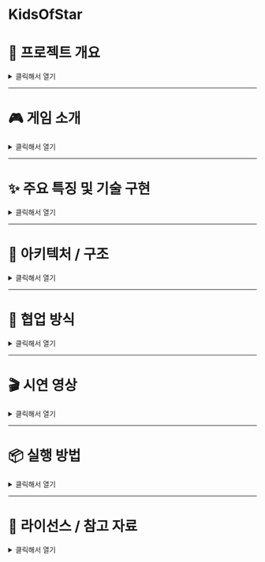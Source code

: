 # KidsOfStar
# 🧭 프로젝트 개요

<details>
<summary>클릭해서 열기</summary>

- **프로젝트 이름**: 별의 아이(Kids of Star)
- **개발 기간**: 2025.04.07 ~ 
- **팀 구성**: 강현아(팀장/기획리드), 윤동영(개발리드), 김자은(개발), 김태겸(개발), 김혜지(개발)
- **사용 기술**: Unity, C#, Git
- **장르/타겟 플랫폼**: 2D, 퍼즐, 플랫포머, 어드벤처 / 모바일
- **한 줄 소개**: 퍼즐을 풀고 삶의 목적을 찾는 게임

</details>

---

# 🎮 게임 소개

<details>
<summary>클릭해서 열기</summary>

- **게임 설명**: 플레이어가 형태변화를 이용해 목표 지점으로 나아가는 힐링 모바일 게임
- **기획 배경**: 삶에 지친 현대인들에게 위로를 주기 위해 기획
- **주요 기능/콘텐츠**:
    - 퍼즐 : 삶에서 만나는 수많은 장애물을 상징. 플랫포머 퍼즐과 팝업 퍼즐로 나뉘며, 각각 점프 관련 기믹과 회전 퍼즐 기믹으로 이루어져 있음 
    - 형태 변화 : 삶에서 만나는 장애물을 돌파하기 위한 페르소나 상징. 점프력, 충돌체 크기, 패시브 스킬이 다른 다양한 형태로 변화해 플랫포머 퍼즐을 파훼 
    - 스토리 : 누구나 공감할 수 있는 성장 스토리로, 한번뿐인 삶을 어떻게 살아갈 것인지 질문하는 이야기. 

</details>

---

# ✨ 주요 특징 및 기술 구현

<details>
<summary>클릭해서 열기</summary>

### 🔧 기술 스택
- Unity 버전: 2022.3.17f1
- 주요 플러그인 / 외부 라이브러리: 
    - Cinemachine: 카메라 제어
    - TextMeshPro: 텍스트 렌더링
    - Unity Google Sheets: 구글 시트 연동
    - Ingame Debug Console: 디버깅 툴

### 🧠 주요 기능 구현
<details>
<summary>🔧 회전 퍼즐 시스템 (윤동영)</summary>

### 📝 기능 설명
회전 퍼즐 게임은 다채로운 컨텐츠를 위해서 만든 이미지맞추기 형태의 미니게임

### ⚙️ 핵심 구현 포인트
“평탄화(flattened)”된 1차원 리스트를 인덱스 계산으로 2차원처럼 활용한 형태로
스크립터블 오브젝트를 활용한 데이터를 통해서 퍼즐의 이미지를 확장성 있게 구성하고,
퍼즐 조각을 프리펩화하여 그리드(1차원 리스트) 형태 + 그리드 너비(gridWidth)를 이용한 구조

</details>

<details>
<summary>🔧 나뭇잎 트램펄린 기믹 (윤동영)</summary>

### 📝 기능 설명
나뭇잎 점프(Leaf Jump)는 게임 내에서 일종의 트램펄린 역할을 하는 오브젝트

### ⚙️ 핵심 구현 포인트
충돌감지를 통해 ILeafJumpable 인터페이스를 구현한다면 점프동작을 위임하고, 인터페이스 구현 객체에서 실제 물리 처리를 수행하는 구조
인터페이스의 분리 덕분에, 플레이어·박스·기타 오브젝트 모두 같은 메서드만 구현하면 잎사귀 점프에 연동 가능

<img src="https://img1.daumcdn.net/thumb/R1280x0/?scode=mtistory2&fname=https%3A%2F%2Fblog.kakaocdn.net%2Fdn%2FcJ9Z6b%2FbtsNGVK7VbU%2Fr5zEWzDKmW4U8oNM0z39PK%2Fimg.png" width="400"/>

</details>

<details>
<summary>🔧 상자 옮기기 기믹 (윤동영)</summary>

### 📝 기능 설명
플레이어의 형태변화에 따라 달라지는 힘과 박스라는 오브젝트를 통해 만든 플레이어 기믹 중 한 요소

### ⚙️ 핵심 구현 포인트
플레이어의 Form형태에 따라서 형태 별 PushPower에 따라 박스를 미는 힘이 달리지는 구조로
IWeightable의 구현을 통해 boxWeight를 반환하고 RigidBody를 통해 실제 물리를 적용
박스가 플레이어와 부딪히며 튕기는 현상을 방지하기 위해,  코루틴 기반 충돌 무시로 부자연스러운 반발 제거

</details>

<details>
<summary>🔧 컷씬 시스템 (김자은)</summary>

### 📝 기능 설명
스토리의 일부를 컷신 형태로 구성하여, 애니메이션과 연출을 통해 **스토리 몰입감을 높이고 게임의 서사를 풍부하게 전달**합니다.

### ⚙️ 핵심 구현 포인트
- Unity Timeline을 활용해 다양한 연출을 자연스럽게 구성
- Signal Asset을 사용하여 타임라인 내부에서 **대사 출력, Bgm 전환, 컷신 종료** 등 이벤트를 정확한 타이밍에 실행
- 기능 단위 컴포넌트(DialogPlayer, BgmPlayer 등)를 타임라인과 연동하여 **타이밍 기반 제어** 수행

### 🧩 구조 및 연동
- 각 컷신 프리팹은 공통 기반 클래스 `CutSceneBase`를 가지고 있으며, 자체 Timeline(PlayableDirector)을 실행하는 구조
- 컷신 프리팹은 필요한 기능만 선택적으로 추가하는 **조립식 구조**로 구성
- 전체 컷신의 생성 및 실행 흐름은 `CutSceneManager`가 담당하며, 씬 내 컷신의 시작과 종료를 제어
</details>

<details>
<summary>🔧 대사 시스템 (김자은)</summary>

### 📝 기능 설명
컷씬 진행 중이거나 플레이어의 자유 상호작용 중에 **대사를 출력하고, 그에 따른 게임 내 액션을 트리거하는 시스템**입니다.  
스토리 흐름과 상호작용을 자연스럽게 연결해주는 핵심 역할을 합니다.

### ⚙️ 핵심 구현 포인트
- **Google Sheets 기반 데이터 테이블**을 Unity에 연동하여 대사 내용을 관리
- 각 대사는 `index`를 기준으로 불러오며, `nextIndex` 값을 통해 자동으로 다음 대사로 이어짐
- `ActionType` 필드를 통해 **대사 직후에 발생할 이벤트(선택지 표시, 컷씬 재생, 진행도 갱신 등)를 정의**

### 🧩 구조 및 연동
- 대사의 시작/종료, 분기 로직 관리는 `DialogueManager`에서 담당
- 출력은 `UITextBubble`이 담당하며, 대사 출력 자체에만 집중
- 각 대사 액션은 `IDialogActionHandler` 인터페이스를 구현한 클래스로 분리되어 있으며,  
  `Dictionary<DialogActionType, IDialogActionHandler>`를 통해 타입에 따라 동적으로 실행

</details>

<details>
<summary>🔧 UI 구조 (김태겸)</summary>

### 📝 기능 설명
게임 내 모든 UI는 Canvas 기반으로 구성되며, UI를 **기본 UI / 팝업 / 최상위 알림**의 세 계층으로 구분하여 관리합니다.  
이를 통해 사용자에게 지속적으로 보여져야 할 정보와, 특정 이벤트에 의한 임시 인터페이스를 **명확하게 분리**할 수 있습니다.

- **UI**: 조이스틱, 타이머, 점수 등 항상 표시되는 기본 UI
- **Popup**: 설정창, 일시정지, 결과창 등 이벤트 기반 인터페이스
- **Top**: 경고창, 시스템 오류 등 최우선 처리 인터페이스

### ⚙️ 핵심 구현 포인트
- UIManager에서 **Canvas 계층을 관리**하며, 각 계층에 맞는 UI Prefab을 동적으로 생성 및 제거
- Popup 계층은 중첩 표시를 고려한 **레이어 구조**로 설계 (예: 스택 또는 큐 구조)
- 최상위 알림 UI는 항상 다른 팝업 위에 표시되도록 **Sorting Order** 또는 **Transform 계층 구조**를 명확히 분리

### 🧩 구조 및 연동
- UIManager는 각 UI 계층별 Transform을 미리 참조하고 있으며, 필요 시 해당 위치에 프리팹을 Instantiate하여 붙이는 방식으로 동작
- 각 UI는 **인터페이스나 공통 베이스 클래스**를 상속하여 열기/닫기 등의 동작을 통일
- 게임의 상태 변화(예: 게임 오버, 일시정지)는 UIManager를 통해 해당 UI를 요청하는 방식으로 일관성 있게 처리됨

</details>

<details>
<summary>🔧 타임어택 미니게임 시스템 (김태겸)</summary>
    
### 📝 기능 설명 
타임어택 미니게임은 제한 시간 없이 플레이어가 가능한 한 빠르게 맵을 클리어하고, 그 기록을 바탕으로 NPC의 반응이 달라지는 콘텐츠입니다.
NPC와의 대화가 모두 끝나면 타임어택 맵이 화면에 표시되고, 5초간의 준비 타이머가 진행됩니다.
준비 시간 이후 스톱워치가 자동으로 시작되며, 플레이어가 목표 지점에 도달하면 기록 측정이 종료됩니다.
기록에 따라 각 NPC의 대사가 달라지며, UI를 통해 해당 결과가 출력됩니다.
### ⚙️ 핵심 구현 포인트
- 대화 종료 후 흐름 전환
 DialogueManager에서 마지막 NPC 대화가 끝나면 자동으로 타임어택 모드로 전환됩니다.
- 5초 준비 타이머 구현
 CountdownTimer 클래스를 통해 5초 동안 준비 시간을 카운트하고 UI에 실시간으로 표시합니다.
 타이머 종료 시, Stopwatch가 자동으로 시작됩니다.
- 기록 측정 기능
 Stopwatch 클래스를 사용하여 플레이어가 출발한 시점부터 도착 지점까지의 시간을 측정합니다.
- 기록 기반 대사 출력
 ScriptableObject를 활용해 기록 범위별로 각 NPC의 대사를 정의하고, 조건에 따라 적절한 대사를 출력합니다.
  - 예시 – 1분 30초 이하 기록일 경우:
  - 지김: "시간은 나쁘지 않다"
  - 세명: "대단해...!"
- UIManager를 통한 UI 제어
 UI 요소(타이머, 결과 팝업, 대사 등)는 모두 UIManager를 통해 생성 및 제어되며,
 UI 계층 구조(UI / Popup / Top)에 따라 정리되어 효율적으로 표시됩니다.
### 🧩 구조 및 연동
NPC 대화 종료 > 
[UIManager] 맵 및 기본 UI 표시 >
[CountdownTimer] 5초 준비 타이머 시작 >
[Stopwatch] 스톱워치 시작 >
플레이어 조작 & 목표 도달 >
[Stopwatch] 기록 정지 >
[ScriptableObject] 기록에 따라 결과 대사 선택 >
[DialogueManager] NPC 대사 출력 >
[UIManager] 결과 팝업 및 종료 UI 표시
### 📥사용된 주요 컴포넌트
- UIManager
- : UI 계층 구조(UI / Popup / Top) 관리 및 UI 요소 동적 생성
- CountdownTimer / Stopwatch: 준비 시간 및 기록 측정을 담당
- ScriptableObject: 기록 범위에 따른 NPC 대사 데이터 정의 및 참조
- DialogueManager: NPC 대사 출력 제어 및 시퀀스 관리    
</details>

<details>
<summary>🔧 플레이어 조작 (김혜지)</summary>
    
### 📝 기능 설명
입력 시스템을 통해 이동 및 점프 동작을 처리하며, 상태 패턴(State Pattern)을 통해 Idle, Move, Jump, WallCling, WallJump 등으로 분기됩니다.
### ⚙️ 핵심 구현 포인트
상태 패턴 기반 동작 제어
- 플레이어의 상태(Idle, Move, Jump, WallCling 등)를 클래스로 분리하여 유연한 상태 전환 가능
- 각 상태가 애니메이터 파라미터를 직접 조작하여 애니메이션 연동 안정성 확보
입력 처리 통합
- Unity Input System 기반으로 키보드/조이스틱을 모두 지원
- 입력값은 MoveDir을 통해 방향성 유지, 점프·변신 등은 이벤트 트리거 방식으로 분리 처리
</details>

<details>
<summary>🔧 형태변화 시스템 (김혜지)</summary>

### 📝 기능 설명    
ScriptableObject 기반의 형태 데이터(SO)를 활용하여 각 형태의 스탯(이동 속도, 점프력, 무게 등)을 관리하고, 변신 시 플레이어 외형과 능력치를 동적으로 교체합니다.
### ⚙️ 핵심 구현 포인트
ScriptableObject 기반 형태 데이터 관리
- 각 형태별 능력치(이동 속도, 점프력, 무게 등)와 스프라이트, 애니메이션 클립을 PlayerFormData로 관리
- 변신 시 해당 데이터를 PlayerFormController가 교체하고 외형·애니메이션 적용
AnimatorOverrideController 활용
- Animator 상태 이름을 유지하면서 형태별 애니메이션 클립만 동적으로 교체
- Animator 파라미터 해시값은 PlayerAnimHash 클래스에서 일괄 관리하여 코드 가독성과 유지보수성 강화
연출 및 제어 흐름 구성
- 변신 시 SpriteRenderer를 비활성화하고 변신 이펙트를 재생한 뒤, 폼 데이터를 교체하고 렌더러 복구
- 조작은 IsControllable 값을 통해 변신 연출 동안 제한됨
</details>

</details>

---

# 🧩 아키텍처 / 구조

<details>
<summary>클릭해서 열기</summary>

- **씬 구성 및 흐름**
- **TitleScene**: 타이틀 및 시작 버튼
- **LoadingScene**: 씬 전환 시 로딩 화면
- **Chapter (1~3)**: 주요 플레이 구간, 각 스테이지는 별도 씬으로 관리

씬 전환은 `SceneLoader`에서 비동기(AsyncOperation)로 처리하며,  
중간에 `LoadingScene`을 Additive로 로드해 전환 연출을 담당합니다.

씬 별 초기화는 `SceneBase` 클래스를 통해 구성되어 있으며,  
씬이 활성화되면 매니저 및 UI 세팅, 데이터 바인딩 등을 일괄 처리합니다.

- **매니저 구조**: 

  Managers 클래스는 싱글턴 기반으로 설계되어 있으며, 게임 내 모든 시스템 매니저(`GameManager`, `SoundManager`, `UIManager` 등)를 통합 관리합니다.  
  대부분의 매니저는 `MonoBehaviour`를 상속받지 않고 `new`로 생성되며, 명시적인 `Init()` 호출 없이 생성자에서 필요한 초기화를 수행합니다.  
  이를 통해 Unity 생명주기 순서에 의존하지 않고, **초기화 순서를 정확히 제어**할 수 있습니다.

  이러한 구조는 **테스트 용이성**, **상태 일관성 유지**, **유지보수 편의성**을 목표로 설계되었습니다.

- **데이터 관리**: Unity Google Sheet
</details>

---

# 🤝 협업 방식

<details>
<summary>클릭해서 열기</summary>

- **Git 전략**: 메인 브랜치, 개인 브랜치, Dev 브랜치로 분류. 개인 브랜치에서 작업한 뒤 Dev 브랜치로 머지하고, 모든 개발이 완료되면 데브에서 메인 브랜치로 머지. 
- **이슈/업무 관리**: Notion 
- **커밋 컨벤션**

| 태그     | 설명 |
|----------|------|
| **Feat**     | 새로운 기능 추가 |
| **Fix**      | 버그 수정 또는 오타(Typo) 수정 |
| **Refactor**| 리팩토링 (기능 변화 없이 구조 개선) |
| **Design**   | CSS 등 사용자 UI 디자인 변경 |
| **Comment**  | 주석 추가 및 변경 |
| **Style**    | 코드 포맷팅, 세미콜론 누락 등 (논리 변경 없음) |
| **Test**     | 테스트 코드 추가, 수정, 삭제 (비즈니스 로직 영향 없음) |
| **Chore**    | 기타 잡다한 변경 (빌드 스크립트, 이미지, 패키지 등) |
| **Init**     | 프로젝트 초기 생성 |
| **Rename**   | 파일 혹은 폴더 이름 수정 또는 이동 |
| **Remove**   | 파일 삭제 작업 |
| **Add**      | 코드, 테스트, 예제, 문서 등의 신규 추가 |
| **Improve**  | 성능/호환성/접근성 등 향상된 변경 |
| **Move**     | 코드 위치 이동 |
| **Updated**  | 버전, 계정, 문서, 라이브러리 등 업데이트 |
| **WIP**      | 작업 중인 내용을 임시로 커밋 (Work In Progress) |

- **회의 방식**: 평일 오전 9시 30분, 오후 8시 데일리 스크럼 진행, 매주 금요일 오후 데일리 스크럼은 위클리 스크럼으로 진행.  

</details>

---

# 🎬 시연 영상

<details>
<summary>클릭해서 열기</summary>

- 클릭 시 이동합니다.

[![별의 아이](https://img1.daumcdn.net/thumb/R1280x0/?scode=mtistory2&fname=https%3A%2F%2Fblog.kakaocdn.net%2Fdn%2Fdm3NIT%2FbtsNHwKWsNb%2FsmQsMsHgEbppYLXS9EgTFK%2Fimg.png)](https://youtu.be/wZMDv5eOn9I)

</details>

---

# 📦 실행 방법

<details>
<summary>클릭해서 열기</summary>

- Unity 버전:2022.3.17f1
- 실행 전 주의사항: 컴퓨터로 실행할 경우 WASD(이동), 스페이스바(점프), 숫자키(1, 2, 3, 4)(변신)으로 플레이 가능합니다.
- 빌드 방법: Itch.io, 유니티
- 플레이 링크 
  - https://beautifulmaple.itch.io/kids-of-star
  - https://play.unity.com/en/games/1afc6210-f107-41f6-9a27-32a348721b26/test-game

</details>

---

# 📄 라이선스 / 참고 자료

<details>
<summary>클릭해서 열기</summary>

- https://nebula-audio.itch.io/character-footsteps-rock-grass-pack-1
- https://shapeforms.itch.io/shapeforms-audio-free-sfx
- https://soundraw.io

</details>
